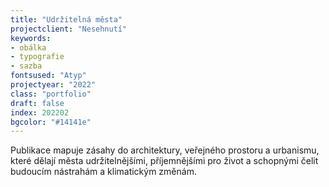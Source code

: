 ```yaml
---
title: "Udržitelná města"
projectclient: "Nesehnutí"
keywords: 
- obálka
- typografie
- sazba
fontsused: "Atyp"
projectyear: "2022"
class: "portfolio"
draft: false
index: 202202
bgcolor: "#14141e"
---
```


Publikace mapuje zásahy do&nbsp;architektury, veřejného prostoru a&nbsp;urbanismu, které dělají města udržitelnějšími, příjemnějšími pro život a&nbsp;schopnými čelit budoucím nástrahám a klimatickým změnám. 